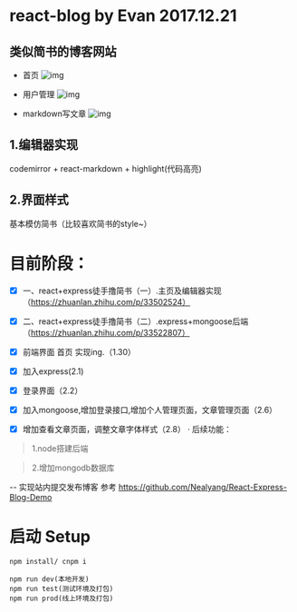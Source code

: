 # react-blog by Evan   2017.12.21

## 类似简书的博客网站
- 首页
![img](https://github.com/xiaofengz/react-blog/blob/master/static/img/blog1-1.gif)


- 用户管理
![img](https://github.com/xiaofengz/react-blog/blob/master/static/img/blog1-2.gif)


- markdown写文章
![img](https://github.com/xiaofengz/react-blog/blob/master/static/img/blog1-3.gif)


## 1.编辑器实现
codemirror + react-markdown + highlight(代码高亮)

## 2.界面样式
基本模仿简书（比较喜欢简书的style~）

# 目前阶段：
- [x]  一、react+express徒手撸简书（一）.主页及编辑器实现（https://zhuanlan.zhihu.com/p/33502524）
- [x]  二、react+express徒手撸简书（二）.express+mongoose后端（https://zhuanlan.zhihu.com/p/33522807）
 
- [x] 前端界面 首页 实现ing.（1.30）
- [x] 加入express(2.1)
- [x] 登录界面（2.2）
- [x] 加入mongoose,增加登录接口,增加个人管理页面，文章管理页面（2.6）
- [x] 增加查看文章页面，调整文章字体样式（2.8）
· 后续功能：

> 1.node搭建后端

> 2.增加mongodb数据库

-- 实现站内提交发布博客
参考 https://github.com/Nealyang/React-Express-Blog-Demo
# 启动 Setup

    npm install/ cnpm i

    npm run dev(本地开发)
    npm run test(测试环境及打包)
    npm run prod(线上环境及打包)


